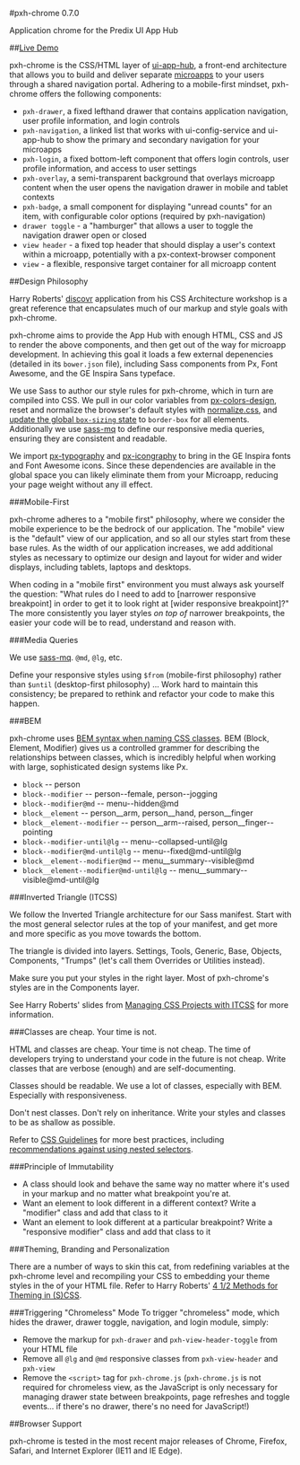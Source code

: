 #pxh-chrome 0.7.0

Application chrome for the Predix UI App Hub

##[Live Demo](https://github.build.ge.com/pages/hubs/pxh-chrome-demo)

pxh-chrome is the CSS/HTML layer of [ui-app-hub](https://github.build.ge.com/hubs/ui-app-hub), a front-end architecture that allows you to build and deliver separate [microapps](https://github.build.ge.com/hubs/ui-microapp) to your users through a shared navigation portal. Adhering to a mobile-first mindset, pxh-chrome offers the following components:

* `pxh-drawer`, a fixed lefthand drawer that contains application navigation, user profile information, and login controls
* `pxh-navigation`, a linked list that works with ui-config-service and ui-app-hub to show the primary and secondary navigation for your microapps
* `pxh-login`, a fixed bottom-left component that offers login controls, user profile information, and access to user settings
* `pxh-overlay`, a semi-transparent background that overlays microapp content when the user opens the navigation drawer in mobile and tablet contexts
* `pxh-badge`, a small component for displaying "unread counts" for an item, with configurable color options (required by pxh-navigation)
* `drawer toggle` - a "hamburger" that allows a user to toggle the navigation drawer open or closed
* `view header` - a fixed top header that should display a user's context within a microapp, potentially with a px-context-browser component
* `view` - a flexible, responsive target container for all microapp content

##Design Philosophy

Harry Roberts' [discovr](https://github.com/csswizardry/discovr/tree/correct) application from his CSS Architecture workshop is a great reference that encapsulates much of our markup and style goals with pxh-chrome.

pxh-chrome aims to provide the App Hub with enough HTML, CSS and JS to render the above components, and then get out of the way for microapp development. In achieving this goal it loads a few external depenencies (detailed in its `bower.json` file), including Sass components from Px, Font Awesome, and the GE Inspira Sans typeface.

We use Sass to author our style rules for pxh-chrome, which in turn are compiled into CSS. We pull in our color variables from [px-colors-design](https://github.com/PredixDev/px-colors-design), reset and normalize the browser's default styles with [normalize.css](https://github.com/PredixDev/px-normalize-design), and [update the global `box-sizing` state](https://github.com/PredixDev/px-box-sizing-design) to `border-box` for all elements. Additionally we use [sass-mq](https://github.com/sass-mq/sass-mq) to define our responsive media queries, ensuring they are consistent and readable.

We import [px-typography](https://github.com/PredixDev/px-typography-design) and [px-icongraphy](https://github.com/PredixDev/px-iconography-design) to bring in the GE Inspira fonts and Font Awesome icons. Since these dependencies are available in the global space you can likely eliminate them from your Microapp, reducing your page weight without any ill effect.

###Mobile-First

pxh-chrome adheres to a "mobile first" philosophy, where we consider the mobile experience to be the bedrock of our application. The "mobile" view is the "default" view of our application, and so all our styles start from these base rules. As the width of our application increases, we add additional styles as necessary to optimize our design and layout for wider and wider displays, including tablets, laptops and desktops.

When coding in a "mobile first" environment you must always ask yourself the question: "What rules do I need to add to [narrower responsive breakpoint] in order to get it to look right at [wider responsive breakpoint]?" The more consistently you layer styles _on top of_ narrower breakpoints, the easier your code will be to read, understand and reason with.


###Media Queries

We use [sass-mq](https://github.com/sass-mq/sass-mq). `@md`, `@lg`, etc.

Define your responsive styles using `$from` (mobile-first philosophy) rather than `$until` (desktop-first philosophy) ... Work hard to maintain this consistency; be prepared to rethink and refactor your code to make this happen.

###BEM

pxh-chrome uses [BEM syntax when naming CSS classes](http://csswizardry.com/2013/01/mindbemding-getting-your-head-round-bem-syntax/). BEM (Block, Element, Modifier) gives us a controlled grammer for describing the relationships between classes, which is incredibly helpful when working with large, sophisticated design systems like Px.

* `block` -- person
* `block--modifier` -- person--female, person--jogging
* `block--modifier@md` -- menu--hidden@md
* `block__element` -- person__arm, person__hand, person__finger
* `block__element--modifier` -- person__arm--raised, person__finger--pointing
* `block--modifier-until@lg` -- menu--collapsed-until@lg
* `block--modifier@md-until@lg` -- menu--fixed@md-until@lg
* `block__element--modifier@md` -- menu__summary--visible@md
* `block__element--modifier@md-until@lg` -- menu__summary--visible@md-until@lg

###Inverted Triangle (ITCSS)

We follow the Inverted Triangle architecture for our Sass manifest. Start with the most general selector rules at the top of your manifest, and get more and more specific as you move towards the bottom.

The triangle is divided into layers. Settings, Tools, Generic, Base, Objects, Components, "Trumps" (let's call them Overrides or Utilities instead).

Make sure you put your styles in the right layer. Most of pxh-chrome's styles are in the Components layer.

See Harry Roberts' slides from [Managing CSS Projects with ITCSS](https://speakerdeck.com/dafed/managing-css-projects-with-itcss) for more information.

###Classes are cheap. Your time is not.

HTML and classes are cheap. Your time is not cheap. The time of developers trying to understand your code in the future is not cheap. Write classes that are verbose (enough) and are self-documenting.

Classes should be readable. We use a lot of classes, especially with BEM. Especially with responsiveness.

Don't nest classes. Don't rely on inheritance. Write your styles and classes to be as shallow as possible.

Refer to [CSS Guidelines](http://cssguidelin.es/) for more best practices, including [recommendations against using nested selectors](http://cssguidelin.es/#nesting).

###Principle of Immutability

  * A class should look and behave the same way no matter where it's used in your markup and no matter what breakpoint you're at.
  * Want an element to look different in a different context? Write a "modifier" class and add that class to it
  * Want an element to look different at a particular breakpoint? Write a "responsive modifier" class and add that class to it

###Theming, Branding and Personalization

There are a number of ways to skin this cat, from redefining variables at the pxh-chrome level and recompiling your CSS to embedding your theme styles in the <head> of your HTML file. Refer to Harry Roberts' [4 1/2 Methods for Theming in (S)CSS](https://speakerdeck.com/csswizardry/4half-methods-for-theming-in-s-css).

###Triggering "Chromeless" Mode
To trigger "chromeless" mode, which hides the drawer, drawer toggle, navigation, and login module, simply:

* Remove the markup for `pxh-drawer` and `pxh-view-header-toggle` from your HTML file
* Remove all `@lg` and `@md` responsive classes from `pxh-view-header` and `pxh-view`
* Remove the `<script>` tag for `pxh-chrome.js` (`pxh-chrome.js` is not required for chromeless view, as the JavaScript is only necessary for managing drawer state between breakpoints, page refreshes and toggle events... if there's no drawer, there's no need for JavaScript!)

##Browser Support

pxh-chrome is tested in the most recent major releases of Chrome, Firefox, Safari, and Internet Explorer (IE11 and IE Edge).
